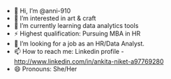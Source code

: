 - 👋 Hi, I’m @anni-910
- 👀 I’m interested in art & craft
- 🌱 I’m currently learning data analytics tools
- ⚡ Highest qualification: Pursuing MBA in HR
- 💞️ I’m looking for a job as an HR/Data Analyst.
- 📫 How to reach me: Linkedin profile - http://www.linkedin.com/in/ankita-niket-a97769280
- 😄 Pronouns: She/Her

<!---
anni-910/anni-910 is a ✨ special ✨ repository because its `README.md` (this file) appears on your GitHub profile.
You can click the Preview link to take a look at your changes.
--->
